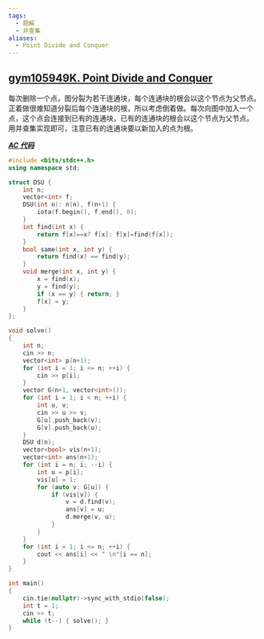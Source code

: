```yaml
---
tags:
  - 题解
  - 并查集
aliases:
  - Point Divide and Conquer
---
```

## [gym105949K. Point Divide and Conquer](https://codeforces.com/gym/105949/problem/K)

每次删除一个点，图分裂为若干连通块，每个连通块的根会以这个节点为父节点。
正着做很难知道分裂后每个连通块的根，所以考虑倒着做。每次向图中加入一个点，这个点会连接到已有的连通块，已有的连通块的根会以这个节点为父节点。
用并查集实现即可，注意已有的连通块要以新加入的点为根。

[***AC 代码***](https://codeforces.com/gym/105949/submission/325988955)

```cpp
#include <bits/stdc++.h>
using namespace std;

struct DSU {
    int n;
    vector<int> f;
    DSU(int n): n(n), f(n+1) {
        iota(f.begin(), f.end(), 0);
    }
    int find(int x) {
        return f[x]==x? f[x]: f[x]=find(f[x]);
    }
    bool same(int x, int y) {
        return find(x) == find(y);
    }
    void merge(int x, int y) {
        x = find(x);
        y = find(y);
        if (x == y) { return; }
        f[x] = y;
    }
};

void solve()
{
    int n;
    cin >> n;
    vector<int> p(n+1);
    for (int i = 1; i <= n; ++i) {
        cin >> p[i];
    }
    vector G(n+1, vector<int>());
    for (int i = 1; i < n; ++i) {
        int u, v;
        cin >> u >> v;
        G[u].push_back(v);
        G[v].push_back(u);
    }
    DSU d(n);
    vector<bool> vis(n+1);
    vector<int> ans(n+1);
    for (int i = n; i; --i) {
        int u = p[i];
        vis[u] = 1;
        for (auto v: G[u]) {
            if (vis[v]) {
                v = d.find(v);
                ans[v] = u;
                d.merge(v, u);
            }
        }
    }
    for (int i = 1; i <= n; ++i) {
        cout << ans[i] << " \n"[i == n];
    }
}

int main()
{
    cin.tie(nullptr)->sync_with_stdio(false);
    int t = 1;
    cin >> t;
    while (t--) { solve(); }
}
```
